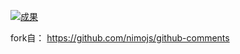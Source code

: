 
  [![成果](http://p5k7mvi7l.bkt.clouddn.com/%E6%96%B0%E5%BB%BA%E4%BD%8D%E5%9B%BE%E5%9B%BE%E5%83%8F.jpg)](https://github.com/liyun9/test0)



fork自：        https://github.com/nimojs/github-comments  

